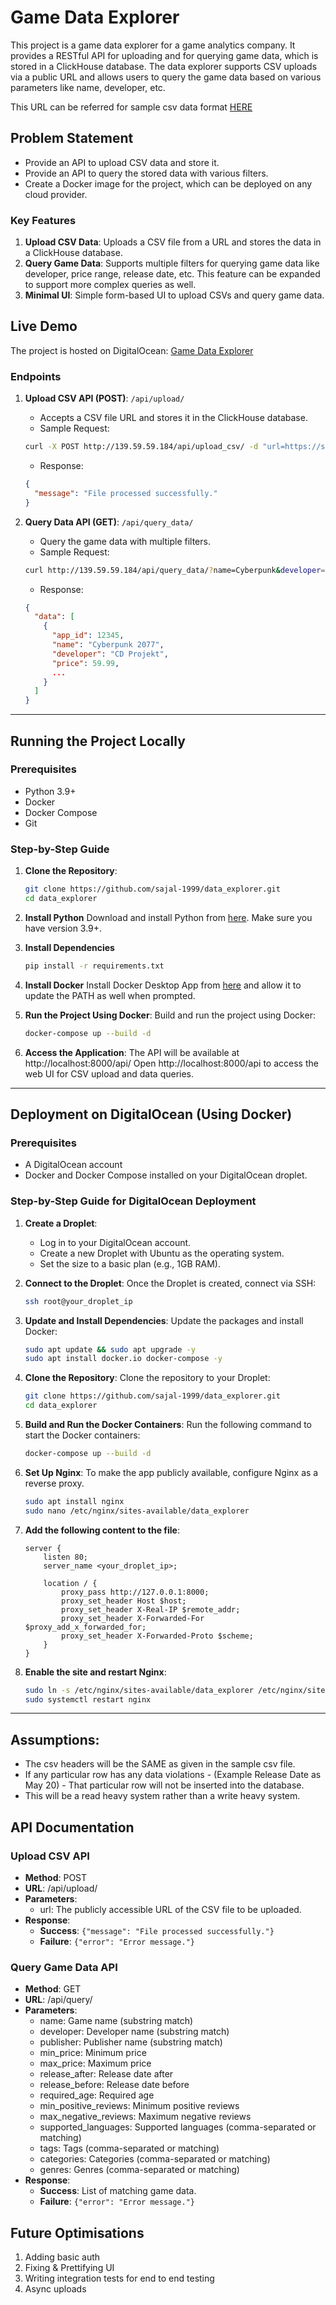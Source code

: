 # Game Data Explorer

This project is a game data explorer for a game analytics company. It provides a RESTful API for uploading and for querying game data, which is stored in a ClickHouse database. The data explorer supports CSV uploads via a public URL and allows users to query the game data based on various parameters like name, developer, etc.

This URL can be referred for sample csv data format [HERE](https://docs.google.com/spreadsheets/d/e/2PACX-1vSCtraqtnsdYd4FgEfqKsHMR2kiwqX1H9uewvAbuqBmOMSZqTAkSEXwPxWK_8uYQap5omtMrUF1UJAY/pub?gid=1439814054&single=true&output=csv)

## Problem Statement
- Provide an API to upload CSV data and store it.
- Provide an API to query the stored data with various filters.
- Create a Docker image for the project, which can be deployed on any cloud provider.

### Key Features
1. **Upload CSV Data**: Uploads a CSV file from a URL and stores the data in a ClickHouse database.
2. **Query Game Data**: Supports multiple filters for querying game data like developer, price range, release date, etc. This feature can be expanded to support more complex queries as well.
3. **Minimal UI**: Simple form-based UI to upload CSVs and query game data.

## Live Demo
The project is hosted on DigitalOcean: [Game Data Explorer](http://139.59.59.184/api/)

### Endpoints
1. **Upload CSV API (POST)**: `/api/upload/`
    - Accepts a CSV file URL and stores it in the ClickHouse database.
    - Sample Request:
    ```bash
    curl -X POST http://139.59.59.184/api/upload_csv/ -d "url=https://sample-csv-link.csv"
    ```
    - Response:
    ```json
    {
      "message": "File processed successfully."
    }
    ```
   
2. **Query Data API (GET)**: `/api/query_data/`
    - Query the game data with multiple filters.
    - Sample Request:
    ```bash
    curl http://139.59.59.184/api/query_data/?name=Cyberpunk&developer=CD%20Projekt&min_price=20
    ```
    - Response:
    ```json
    {
      "data": [
        {
          "app_id": 12345,
          "name": "Cyberpunk 2077",
          "developer": "CD Projekt",
          "price": 59.99,
          ...
        }
      ]
    }
    ```

---

## Running the Project Locally

### Prerequisites
- Python 3.9+
- Docker
- Docker Compose
- Git

### Step-by-Step Guide

1. **Clone the Repository**:
   ```bash
   git clone https://github.com/sajal-1999/data_explorer.git
   cd data_explorer

2. **Install Python**
    Download and install Python from [here](https://www.python.org/downloads/). Make sure you have version 3.9+.

3. **Install Dependencies**
    ```bash
    pip install -r requirements.txt

4. **Install Docker**
    Install Docker Desktop App from [here](https://www.docker.com/products/docker-desktop/) and allow it to update the PATH as well when prompted.

5. **Run the Project Using Docker**: Build and run the project using Docker:
   ```bash
   docker-compose up --build -d
   ```

6. **Access the Application**:
   The API will be available at http://localhost:8000/api/
   Open http://localhost:8000/api to access the web UI for CSV upload and data queries.

---

## Deployment on DigitalOcean (Using Docker)

### Prerequisites
- A DigitalOcean account 
- Docker and Docker Compose installed on your DigitalOcean droplet.

### Step-by-Step Guide for DigitalOcean Deployment

1. **Create a Droplet**:
   - Log in to your DigitalOcean account.
   - Create a new Droplet with Ubuntu as the operating system.
   - Set the size to a basic plan (e.g., 1GB RAM).

2. **Connect to the Droplet**: 
    Once the Droplet is created, connect via SSH:
   ```bash
   ssh root@your_droplet_ip
   ```

3. **Update and Install Dependencies**: 
    Update the packages and install Docker:
   ```bash
   sudo apt update && sudo apt upgrade -y
   sudo apt install docker.io docker-compose -y
   ```

4. **Clone the Repository**: 
    Clone the repository to your Droplet:
   ```bash
   git clone https://github.com/sajal-1999/data_explorer.git
   cd data_explorer
   ```

5. **Build and Run the Docker Containers**: 
    Run the following command to start the Docker containers:
   ```bash
   docker-compose up --build -d
   ```

6. **Set Up Nginx**: 
    To make the app publicly available, configure Nginx as a reverse proxy.
   ```bash
   sudo apt install nginx
   sudo nano /etc/nginx/sites-available/data_explorer
   ```

7. **Add the following content to the file**:
   ```nginx
   server {
       listen 80;
       server_name <your_droplet_ip>;

       location / {
           proxy_pass http://127.0.0.1:8000;
           proxy_set_header Host $host;
           proxy_set_header X-Real-IP $remote_addr;
           proxy_set_header X-Forwarded-For $proxy_add_x_forwarded_for;
           proxy_set_header X-Forwarded-Proto $scheme;
       }
   }
   ```

8. **Enable the site and restart Nginx**:
   ```bash
   sudo ln -s /etc/nginx/sites-available/data_explorer /etc/nginx/sites-enabled/
   sudo systemctl restart nginx
   ```

---

## Assumptions:
- The csv headers will be the SAME as given in the sample csv file.
- If any particular row has any data violations - (Example Release Date as May 20) - That particular row will not be inserted into the database. 
- This will be a read heavy system rather than a write heavy system. 

## API Documentation

### Upload CSV API

- **Method**: POST
- **URL**: /api/upload/
- **Parameters**:
  - url: The publicly accessible URL of the CSV file to be uploaded.
- **Response**:
  - **Success**: `{"message": "File processed successfully."}`
  - **Failure**: `{"error": "Error message."}`

### Query Game Data API

- **Method**: GET
- **URL**: /api/query/
- **Parameters**:
  - name: Game name (substring match)
  - developer: Developer name (substring match)
  - publisher: Publisher name (substring match)
  - min_price: Minimum price
  - max_price: Maximum price
  - release_after: Release date after
  - release_before: Release date before
  - required_age: Required age
  - min_positive_reviews: Minimum positive reviews
  - max_negative_reviews: Maximum negative reviews
  - supported_languages: Supported languages (comma-separated or matching)
  - tags: Tags (comma-separated or matching)
  - categories: Categories (comma-separated or matching)
  - genres: Genres (comma-separated or matching)
- **Response**:
  - **Success**: List of matching game data.
  - **Failure**: `{"error": "Error message."}`

## Future Optimisations
1. Adding basic auth
2. Fixing & Prettifying UI
3. Writing integration tests for end to end testing
4. Async uploads
